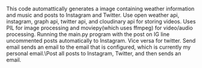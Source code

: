 This code automattically generates a image containing weather information and music and posts to Instagram and Twitter. Use open weather api, instagram, graph api, twitter api, and cloudinary api for storing videos. Uses PIL for image processing and moviepy(which uses ffmpeg) for video/audio processing.
Running the main.py program with the post on IG line uncommented posts automatically to Instagram.
Vice versa for twitter.
Send email sends an email to the email that is configured, which is currently my personal email.\Post all posts to Instagram, Twitter, and then sends an email.
